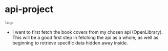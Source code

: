 # api-project

    log:
- I want to first fetch the book covers from my chosen api (OpenLibrary). This will be a good first step in fetching the api as a whole, as well as beginning to retrieve specific data hidden away inside.
